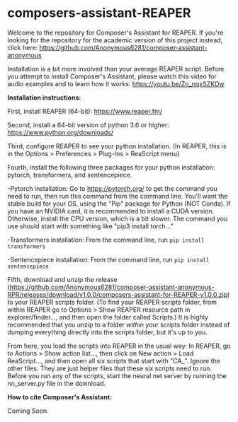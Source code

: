 # composers-assistant-REAPER
Welcome to the repository for Composer's Assistant for REAPER. If you're looking for the repository for the academic version of this project instead, click here: https://github.com/Anonymous6281/composer-assistant-anonymous

Installation is a bit more involved than your average REAPER script. Before you attempt to install Composer's Assistant, please watch this video for audio examples and to learn how it works: https://youtu.be/Zo_nqxSZKOw

**Installation instructions:**

First, install REAPER (64-bit): https://www.reaper.fm/

Second, install a 64-bit version of python 3.6 or higher: https://www.python.org/downloads/

Third, configure REAPER to see your python installation. (In REAPER, this is in the Options > Preferences > Plug-Ins > ReaScript menu)

Fourth, install the following three packages for your python installation: pytorch, transformers, and sentencepiece.

-Pytorch installation: Go to https://pytorch.org/ to get the command you need to run, then run this command from the command line. You'll want the stable build for your OS, using the "Pip" package for Python (NOT Conda). If you have an NVIDIA card, it is recommended to install a CUDA version. Otherwise, install the CPU version, which is a bit slower. The command you use should start with something like "pip3 install torch..."

-Transformers installation: From the command line, run ``pip install transformers``

-Sentencepiece installation: From the command line, run ``pip install sentencepiece``

Fifth, download and unzip the release (https://github.com/Anonymous6281/composer-assistant-anonymous-RPR/releases/download/v1.0.0/composers-assistant-for-REAPER-v1.0.0.zip) to your REAPER scripts folder. (To find your REAPER scripts folder, from within REAPER go to Options > Show REAPER resource path in explorer/finder..., and then open the folder called Scripts.) It is highly recommended that you unzip to a folder *within* your scripts folder instead of dumping everything directly into the scripts folder, but it's up to you.

From here, you load the scripts into REAPER in the usual way: In REAPER, go to Actions > Show action list..., then click on New action > Load ReaScript..., and then open all six scripts that start with "CA_". Ignore the other files. They are just helper files that these six scripts need to run. Before you run any of the scripts, start the neural net server by running the nn_server.py file in the download.

**How to cite Composer's Assistant:**

Coming Soon.
